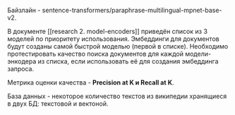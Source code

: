 Байзлайн - sentence-transformers/paraphrase-multilingual-mpnet-base-v2.

В документе [[research 2. model-encoders]] приведён список из 3 моделей по приоритету использования. Эмбеддинги для документов будут созданы самой быстрой моделью (первой в списке).
Необходимо протестировать качество поиска документов для каждой модели-энкодера из списка, если использовать её для создания эмбеддинга запроса.

Метрика оценки качества - **Precision at K и Recall at K**.

База данных - некоторое количество текстов из википедии хранящиеся в двух БД: текстовой и вектоной.